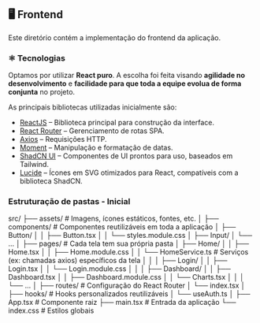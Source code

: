 ## 🖥️ Frontend

Este diretório contém a implementação do frontend da aplicação.

### ⚛️ Tecnologias

Optamos por utilizar **React puro**. A escolha foi feita visando **agilidade no desenvolvimento** e **facilidade para que toda a equipe evolua de forma conjunta** no projeto.

As principais bibliotecas utilizadas inicialmente são:

- [ReactJS](https://react.dev/) – Biblioteca principal para construção da interface.
- [React Router](https://reactrouter.com/) – Gerenciamento de rotas SPA.
- [Axios](https://axios-http.com/ptbr/docs/intro) – Requisições HTTP.
- [Moment](https://momentjs.com/) – Manipulação e formatação de datas.
- [ShadCN UI](https://ui.shadcn.com/) – Componentes de UI prontos para uso, baseados em Tailwind.
- [Lucide](https://lucide.dev/) – Ícones em SVG otimizados para React, compatíveis com a biblioteca ShadCN.

### Estruturação de pastas - Inicial

src/
├── assets/ # Imagens, ícones estáticos, fontes, etc.
│
├── components/ # Componentes reutilizáveis em toda a aplicação
│ ├── Button/
│ │ ├── Button.tsx
│ │ └── styles.module.css
│ ├── Input/
│ └── ...
│
├── pages/ # Cada tela tem sua própria pasta
│ ├── Home/
│ │ ├── Home.tsx
│ │ ├── Home.module.css
│ │ └── HomeService.ts # Serviços (ex: chamadas axios) específicos da tela
│ │
│ ├── Login/
│ │ ├── Login.tsx
│ │ └── Login.module.css
│ │
│ ├── Dashboard/
│ │ ├── Dashboard.tsx
│ │ ├── Dashboard.module.css
│ │ └── Charts.tsx
│ │
│ └── ...
│
├── routes/ # Configuração do React Router
│ └── index.tsx
│
├── hooks/ # Hooks personalizados reutilizáveis
│ └── useAuth.ts
│
├── App.tsx # Componente raiz
├── main.tsx # Entrada da aplicação
└── index.css # Estilos globais
